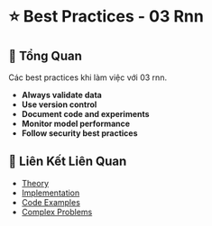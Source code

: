 # ⭐ Best Practices - 03 Rnn

## 🎯 Tổng Quan

Các best practices khi làm việc với 03 rnn.

- **Always validate data**
- **Use version control**
- **Document code and experiments**
- **Monitor model performance**
- **Follow security best practices**

## 🔗 Liên Kết Liên Quan

- [Theory](./THEORY_03_rnn.md)
- [Implementation](./IMPLEMENTATION_03_rnn.md)
- [Code Examples](./CODE_EXAMPLES_03_rnn.md)
- [Complex Problems](./COMPLEX_PROBLEMS.md)
